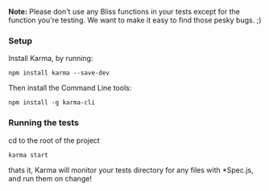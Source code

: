 **Note:**
Please don't use any Bliss functions in your tests except for the function you're testing. We want to
make it easy to find those pesky bugs. ;)

### Setup

Install Karma, by running:

```
npm install karma --save-dev
```

Then install the Command Line tools:

```
npm install -g karma-cli
```

### Running the tests

cd to the root of the project

```
karma start
```

thats it, Karma will monitor your tests directory for any files with *Spec.js, and run them on change!
